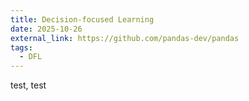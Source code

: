 ```yaml
---
title: Decision-focused Learning
date: 2025-10-26
external_link: https://github.com/pandas-dev/pandas
tags:
  - DFL
---
```


test, test

<!--more-->

